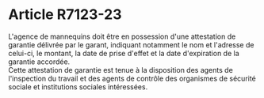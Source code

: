 # Article R7123-23

  
L'agence de mannequins doit être en possession d'une attestation de garantie délivrée par le garant, indiquant notamment le nom et l'adresse de celui-ci, le montant, la date de prise d'effet et la date d'expiration de la garantie accordée.   
Cette attestation de garantie est tenue à la disposition des agents de l'inspection du travail et des agents de contrôle des organismes de sécurité sociale et institutions sociales intéressées.
